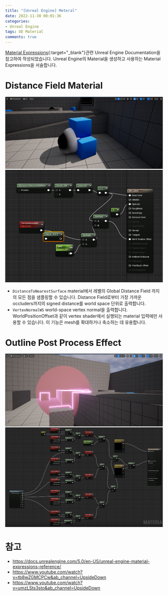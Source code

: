 ```yaml
---
title: "[Unreal Engine] Meteral"
date: 2022-11-30 00:01:36
categories:
- Unreal Engine
tags: UE Material
comments: true
---
```


[Material Expressions](https://docs.unrealengine.com/5.0/en-US/unreal-engine-material-expressions-reference/){:target="_blank"}관련 Unreal Engine Documentation을 참고하여 작성되었습니다. Unreal Engine의 Material을 생성하고 사용하는 Material Expressions을 서술합니다.

<!-- more -->

# Distance Field Material
![slime.png](/assets/images/Image_UE5/distance_1.png)
![slime.png](/assets/images/Image_UE5/distance_BP.png)
* `DistanceToNearestSurface` material에서 레벨의 Global Distance Field 까지의 모든 점을 샘플링할 수 있습니다. Distance Field로부터 가장 가까운 occluders까지의 signed distance를 world space 단위로 출력합니다.  
* `VertexNormalWS` world-space vertex normal을 출력합니다. WorldPositionOffset과 같이 vertex shader에서 실행되는 material 입력에만 사용할 수 있습니다. 이 기능은 mesh를 확대하거나 축소하는 데 유용합니다.

# Outline Post Process Effect
![post_process.png](/assets/images/Image_UE5/post_process.png)
![post_process.png](/assets/images/Image_UE5/post_process_BP.png)



# 참고
* https://docs.unrealengine.com/5.0/en-US/unreal-engine-material-expressions-reference/
* https://www.youtube.com/watch?v=tb8wZGMCPCw&ab_channel=UpsideDown
* https://www.youtube.com/watch?v=umzLSts3sto&ab_channel=UpsideDown
